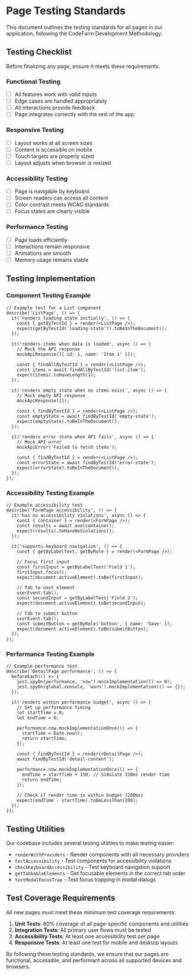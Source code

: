 
# Page Testing Standards

This document outlines the testing standards for all pages in our application, following the CodeFarm Development Methodology.

## Testing Checklist

Before finalizing any page, ensure it meets these requirements:

### Functional Testing
- [ ] All features work with valid inputs
- [ ] Edge cases are handled appropriately
- [ ] All interactions provide feedback
- [ ] Page integrates correctly with the rest of the app

### Responsive Testing
- [ ] Layout works at all screen sizes
- [ ] Content is accessible on mobile
- [ ] Touch targets are properly sized
- [ ] Layout adjusts when browser is resized

### Accessibility Testing
- [ ] Page is navigable by keyboard
- [ ] Screen readers can access all content
- [ ] Color contrast meets WCAG standards
- [ ] Focus states are clearly visible

### Performance Testing
- [ ] Page loads efficiently
- [ ] Interactions remain responsive
- [ ] Animations are smooth
- [ ] Memory usage remains stable

## Testing Implementation

### Component Testing Example

```tsx
// Example test for a List component
describe('ListPage', () => {
  it('renders loading state initially', () => {
    const { getByTestId } = render(<ListPage />);
    expect(getByTestId('loading-state')).toBeInTheDocument();
  });

  it('renders items when data is loaded', async () => {
    // Mock the API response
    mockApiResponse([{ id: 1, name: 'Item 1' }]);
    
    const { findAllByTestId } = render(<ListPage />);
    const items = await findAllByTestId('list-item');
    expect(items).toHaveLength(1);
  });

  it('renders empty state when no items exist', async () => {
    // Mock empty API response
    mockApiResponse([]);
    
    const { findByTestId } = render(<ListPage />);
    const emptyState = await findByTestId('empty-state');
    expect(emptyState).toBeInTheDocument();
  });

  it('renders error state when API fails', async () => {
    // Mock API error
    mockApiError('Failed to fetch items');
    
    const { findByTestId } = render(<ListPage />);
    const errorState = await findByTestId('error-state');
    expect(errorState).toBeInTheDocument();
  });
});
```

### Accessibility Testing Example

```tsx
// Example accessibility test
describe('FormPage accessibility', () => {
  it('has no accessibility violations', async () => {
    const { container } = render(<FormPage />);
    const results = await axe(container);
    expect(results).toHaveNoViolations();
  });
  
  it('supports keyboard navigation', () => {
    const { getByLabelText, getByRole } = render(<FormPage />);
    
    // Focus first input
    const firstInput = getByLabelText('Field 1');
    firstInput.focus();
    expect(document.activeElement).toBe(firstInput);
    
    // Tab to next element
    userEvent.tab();
    const secondInput = getByLabelText('Field 2');
    expect(document.activeElement).toBe(secondInput);
    
    // Tab to submit button
    userEvent.tab();
    const submitButton = getByRole('button', { name: 'Save' });
    expect(document.activeElement).toBe(submitButton);
  });
});
```

### Performance Testing Example

```tsx
// Example performance test
describe('DetailPage performance', () => {
  beforeEach(() => {
    jest.spyOn(performance, 'now').mockImplementation(() => 0);
    jest.spyOn(global.console, 'warn').mockImplementation(() => {});
  });
  
  it('renders within performance budget', async () => {
    // Set up performance timing
    let startTime = 0;
    let endTime = 0;
    
    performance.now.mockImplementationOnce(() => {
      startTime = Date.now();
      return startTime;
    });
    
    const { findByTestId } = render(<DetailPage />);
    await findByTestId('detail-content');
    
    performance.now.mockImplementationOnce(() => {
      endTime = startTime + 150; // Simulate 150ms render time
      return endTime;
    });
    
    // Check if render time is within budget (200ms)
    expect(endTime - startTime).toBeLessThan(200);
  });
});
```

## Testing Utilities

Our codebase includes several testing utilities to make testing easier:

- `renderWithProviders` - Render components with all necessary providers
- `testAccessibility` - Test components for accessibility violations
- `checkKeyboardAccessibility` - Test keyboard navigation support
- `getTabbableElements` - Get focusable elements in the correct tab order
- `testModalFocusTrap` - Test focus trapping in modal dialogs

## Test Coverage Requirements

All new pages must meet these minimum test coverage requirements:

1. **Unit Tests**: 80% coverage of all page-specific components and utilities
2. **Integration Tests**: All primary user flows must be tested
3. **Accessibility Tests**: At least one accessibility test per page
4. **Responsive Tests**: At least one test for mobile and desktop layouts

By following these testing standards, we ensure that our pages are functional, accessible, and performant across all supported devices and browsers.
